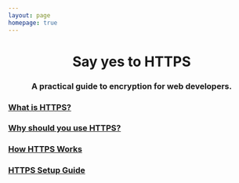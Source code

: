 ```yaml
---
layout: page
homepage: true
---
```


<h1 class="post-title" style="text-align: center">Say yes to HTTPS</h1>

<h3 style="text-align: center">A practical guide to encryption for web developers.</h3>

### [What is HTTPS?](what-is-https/)

### [Why should you use HTTPS?](why-use-https/)

### [How HTTPS Works](how-https-works/)

### [HTTPS Setup Guide](how-to-setup-https/)